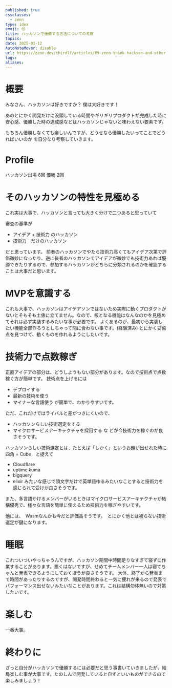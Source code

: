```yaml
---
published: true
cssclasses:
  - zenn
type: idea
emoji: 😔
title: ハッカソンで優勝する方法についての考察
topics: 
date: 2025-01-12
AutoNoteMover: disable
url: https://zenn.dev/thirdlf/articles/09-zenn-think-hackson-and-other
tags: 
aliases:
---
```

# 概要
みなさん、ハッカソンは好きですか？
僕は大好きです！

あのとにかく開発だけに没頭している時間やギリギリプロダクトが完成した時に安心感、優勝した時の達成感などはハッカソンじゃないと味わえない要素です。

もちろん優勝しなくても楽しいんですが、どうせなら優勝したいってことでどうればいいのか
を自分なり考察していきます。

# Profile
ハッカソン出場 6回
優勝 2回

# そのハッカソンの特性を見極める
これ実は大事で、ハッカソンと言っても大きく分けで二つあると思っていて

審査の基準が
- アイデア + 技術力 のハッカソン
- 技術力　だけのハッカソン

だと思っています。
前者のハッカソンでやたら技術力高くてもアイデア次第で評価微妙になったり、逆に後者のハッカソンでアイデアが微妙でも技術力あれば優勝できたりするので、参加するハッカソンがどちらに分類されるのかを確認することは大事だと思います。

# MVPを意識する
これも大事で、ハッカソンはアイデアソンではないため実際に動くプロダクトがないとそもそも土俵に立てません。なので、核となる機能はなんなのかを見極めてそれは必ず実装するみたいな事が必要です。
よくあるのが、最初から実装したい機能全部作ろうとしちゃって間に合わない事です。(経験済み)
とにかく妥協点を見つけて、動くものを作れるようにしたいです。

# 技術力で点数稼ぎ
正直アイデアの部分は、どうしようもない部分があります。なので技術点で点数稼ぐ方が簡単です。
技術点を上げるには
- デプロイする
- 最新の技術を使う
- マイナーな言語使う
が簡単で、わかりやすいです。

ただ、これだけではライバルと差がつきにくいので、

- ハッカソンらしい技術選定をする
- マイクロサービスアーキテクチャを採用する
な
どが今技術力を稼ぐのが良さそうです。

ハッカソンらしい技術選定とは、たとえば「しかく」というお題が出せれた時に
四角 = Cube　と捉えて
- Cloudflare
- uptime kuma
- bigquery
- elixir
みたいな感じで頭文字だけで英単語作るみたいなことすると技術力を感じられて受けが良さそうです。

また、多言語かけるメンバーがいるときはマイクロサービスアーキテクチャが結構優秀で、様々な言語を簡単に使えるため技術力を稼ぎやすいです。

他には、　Wasmなんかも今だと評価高そうです。　とにかく他とは被らない技術選定が鍵になります。


# 睡眠
これついついやっちゃうんですが、ハッカソン期間中時間足りなすぎて寝ずに作業することがあります。悪くはないですが、せめてチームメンバー一人は寝てちゃんと発表できるようにしておくほうが良さそうです。
大体、終了から発表まで時間があったりするのですが、開発時間終わると一気に疲れが来るので発表でパフォーマンス出せないみたいなことがあります。これは結構勿体無いので対策したいです。

# 楽しむ
一番大事。


# 終わりに
ざっと自分がハッカソンで優勝するには必要だと思う事書いていきましたが、結局楽しむ事が大事です。たのしんで開発していると自ずといいものができるので楽しみましょう！








